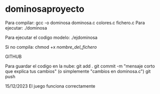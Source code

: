 # dominosaproyecto

Para compilar: gcc -o dominosa dominosa.c colores.c fichero.c
Para ejecutar: ./dominosa

Para ejecutar el codigo modelo: ./ejdominosa

Si no compila: chmod +x *nombre_del_fichero*

GITHUB

Para guardar el codigo en la nube: 
    git add .
    git commit -m "mensaje corto que explica tus cambios" (o simplemente "cambios en dominosa.c")
    git push

15/12/2023
El juego funciona correctamente

